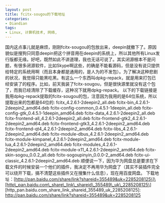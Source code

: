```yaml
---
layout: post
title: fcitx-sougou的下载地址
categories:
- Diandian
tags:
- Linux, 计算机技术, 网络, 
---
```

国内这点事儿就是麻烦，刚刚fcitx-sougou的包放出来，deepin就撤下了。原因貌似是搜狗只同意deepin把这个拼音用在deepin的系统上，所以其他所有Linux发行版都无缘。好吧，既然如此不讲道理，我也无话可说了。其实闭源根本不是问题，有很多闭源软件，比如Skype啊这些，的确是不能看源码，但是没有说只提供给特定的系统用啊（而且本身都是通用的，是人为的不发包）。为了解决这种悲剧的状况，我觉得只能黑吃黑。有这么一个东西叫dpkg-repack，就是用来打包已经安装了的程序。比如，前天我装了fcitx-sougou，但是很快源里就没有这个包了，而我已经清除了下载缓存，这种况下就用dpkg-repack。 以下的下载链接是我用dpkg-repack提取的fcitx-sougou的包，注意因为我用的是64位系统，所以提取出来的包都是64位的: fcitx\_4.2.6.1-2deepin2\_all.deb fcitx-bin\_4.2.6.1-2deepin2\_amd64.deb fcitx-config-common\_0.4.5.1-1deepin\_all.deb fcitx-config-gtk\_0.4.5.1-1deepin\_amd64.deb fcitx-data\_4.2.6.1-2deepin2\_all.deb fcitx-frontend-all\_4.2.6.1-2deepin2\_all.deb fcitx-frontend-gtk2\_4.2.6.1-2deepin2\_amd64.deb fcitx-frontend-gtk3\_4.2.6.1-2deepin2\_amd64.deb fcitx-frontend-qt4\_4.2.6.1-2deepin2\_amd64.deb fcitx-libs\_4.2.6.1-2deepin2\_amd64.deb fcitx-module-dbus\_4.2.6.1-2deepin2\_amd64.deb fcitx-module-kimpanel\_4.2.6.1-2deepin2\_amd64.deb fcitx-module-lua\_4.2.6.1-2deepin2\_amd64.deb fcitx-modules\_4.2.6.1-2deepin2\_amd64.deb fcitx-module-x11\_4.2.6.1-2deepin2\_amd64.deb fcitx-skin-sogou\_0.0.2\_all.deb fcitx-sogoupinyin\_0.0.0-2\_amd64.deb fcitx-ui-classic\_4.2.6.1-2deepin2\_amd64.deb 顺便说一下，因为华为网盘总是要求在下载文件的时候安装一个他们的插件，我决定不再用华为网盘了（其实不装插件完全可以绕开下载，搞不清楚这些插件又在搜集什么信息），现在用百度网盘。 下载地址：\[http://pan.baidu.com/share/link?shareid=355489&uk=2285208125\]\[http\_pan.baidu.com\_share\_link\_shareid\_355489\_uk\_2285208125\] \[http\_pan.baidu.com\_share\_link\_shareid\_355489\_uk\_2285208125\]: http://pan.baidu.com/share/link?shareid=355489&uk=2285208125